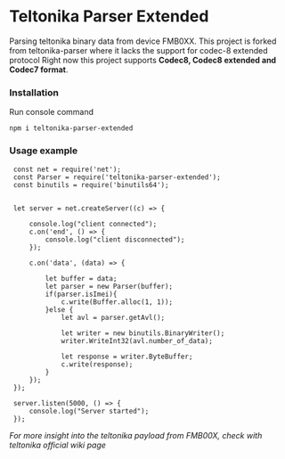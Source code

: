 # Teltonika Parser Extended #

Parsing teltonika binary data from device FMB0XX. This project is forked from teltonika-parser where it lacks the support for codec-8 extended protocol
Right now this project supports **Codec8, Codec8 extended and Codec7 format**.

### Installation ###

Run console command

`npm i teltonika-parser-extended`


### Usage example ###
```
 const net = require('net');
 const Parser = require('teltonika-parser-extended');
 const binutils = require('binutils64');
 
 
 let server = net.createServer((c) => {
 
     console.log("client connected");
     c.on('end', () => {
         console.log("client disconnected");
     });
 
     c.on('data', (data) => {
 
         let buffer = data;
         let parser = new Parser(buffer);
         if(parser.isImei){
             c.write(Buffer.alloc(1, 1));
         }else {
             let avl = parser.getAvl();
              
             let writer = new binutils.BinaryWriter();
             writer.WriteInt32(avl.number_of_data);
 
             let response = writer.ByteBuffer;             
             c.write(response);
         }
     });
 });
 
 server.listen(5000, () => {
     console.log("Server started");
 });
 ```

 *For more insight into the teltonika payload from FMB00X, check with teltonika official wiki page*
